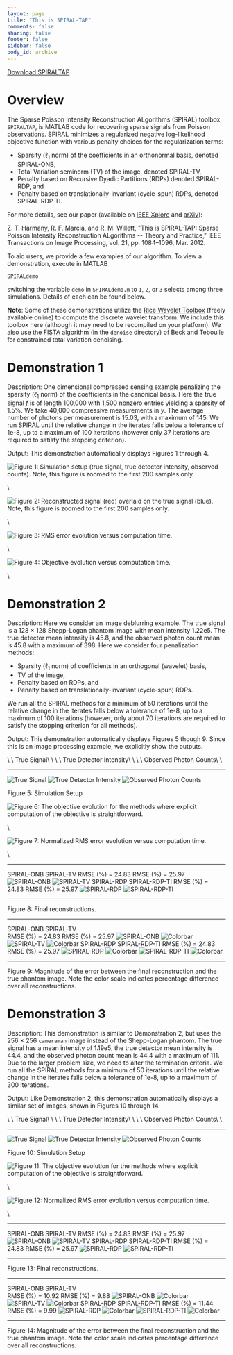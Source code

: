 ```yaml
---
layout: page
title: "This is SPIRAL-TAP"
comments: false
sharing: false
footer: false
sidebar: false
body_id: archive
---
```


[Download SPIRALTAP][SPIRALTAPDownload]

# Overview #

The Sparse Poisson Intensity Reconstruction ALgorithms (SPIRAL) toolbox, ``SPIRALTAP``, is MATLAB code for recovering sparse signals from Poisson observations. SPIRAL minimizes a regularized negative log-likelihood objective function with various penalty choices for the regularization terms:

- Sparsity ($\ell_1$ norm) of the coefficients in an orthonormal basis, denoted SPIRAL-ONB,
- Total Variation seminorm (TV) of the image, denoted SPIRAL-TV,
- Penalty based on Recursive Dyadic Partitions (RDPs) denoted SPIRAL-RDP, and
- Penalty based on translationally-invariant (cycle-spun) RDPs, denoted SPIRAL-RDP-TI.

For more details, see our paper (available on [IEEE Xplore][SPIRALTIP] and [arXiv][SPIRALarXiv]):
 
Z. T. Harmany, R. F. Marcia, and R. M. Willett, "This is SPIRAL-TAP: Sparse Poisson Intensity Reconstruction ALgorithms -- Theory and Practice," IEEE Transactions on Image Processing, vol. 21, pp. 1084–1096, Mar. 2012.

To aid users, we provide a few examples of our algorithm. To view a demonstration, execute in MATLAB

    SPIRALdemo

switching the variable ``demo`` in ``SPIRALdemo.m`` to ``1``, ``2``, or ``3`` selects among three simulations. Details of each can be found below. 

**Note**: Some of these demonstrations utilize the [Rice Wavelet Toolbox][RWT] (freely available online) to compute the discrete wavelet transform. We include this toolbox here (although it may need to be recompiled on your platform). We also use the [FISTA][FISTA] algorithm (in the ``denoise`` directory) of Beck and Teboulle for constrained total variation denoising.

# Demonstration 1 #

Description: One dimensional compressed sensing example penalizing the sparsity ($\ell_1$ norm) of the coefficients in the canonical basis. Here the true signal $f$ is of length 100,000 with 1,500 nonzero entries yielding a sparsity of 1.5%. We take 40,000 compressive measurements in $y$. The average number of photons per measurement is 15.03, with a maximum of 145. We run SPIRAL until the relative change in the iterates falls below a tolerance of 1e-8, up to a maximum of 100 iterations (however only 37 iterations are required to satisfy the stopping criterion). 

Output: This demonstration automatically displays Figures 1 through 4.

![Figure 1: Simulation setup (true signal, true detector intensity, observed counts). Note, this figure is zoomed to the first 200 samples only.](/code/spiraltap/figures/demo1_setup.png)  

\  

![Figure 2: Reconstructed signal (red) overlaid on the true signal (blue). Note, this figure is zoomed to the first 200 samples only.](/code/spiraltap/figures/demo1_fhatspiral.png)  

\  

![Figure 3: RMS error evolution versus computation time.](/code/spiraltap/figures/demo1_rmseevolution.png)  

\  

![Figure 4: Objective evolution versus computation time.](/code/spiraltap/figures/demo1_objective.png)  

\


# Demonstration 2 #

Description: Here we consider an image deblurring example. The true signal is a 128 $\times$ 128 Shepp-Logan phantom image with mean intensity 1.22e5. The true detector mean intensity is 45.8, and the observed photon count mean is 45.8 with a maximum of 398. Here we consider four penalization methods:

- Sparsity ($\ell_1$ norm) of coefficients in an orthogonal (wavelet) basis,
- TV of the image,
- Penalty based on RDPs, and
- Penalty based on translationally-invariant (cycle-spun) RDPs.

We run all the SPIRAL methods for a minimum of 50 iterations until the relative change in the iterates falls below a tolerance of 1e-8, up to a maximum of 100 iterations (however, only about 70 iterations are required to satisfy the stopping criterion for all methods).

Output: This demonstration automatically displays Figures 5 though 9. Since this is an image processing example, we explicitly show the outputs.

  \ \ True Signal\ \                                       \ \ True Detector Intensity\ \                                       \ \ Observed Photon Counts\ \ 
-------------------------------------------------------  --------------------------------------------------------------------  ------------------------------------------------------------------
  ![True Signal](/code/spiraltap/figures/demo2_f.png)      ![True Detector Intensity](/code/spiraltap/figures/demo2_af.png)      ![Observed Photon Counts](/code/spiraltap/figures/demo2_y.png)

Figure 5: Simulation Setup

![Figure 6: The objective evolution for the methods where explicit computation of the objective is straightforward.](/code/spiraltap/figures/demo2_objective.png)  

\  

![Figure 7: Normalized RMS error evolution versus computation time.](/code/spiraltap/figures/demo2_rmseevolution.png)  

\  

------------------------------------------------------------------  --------------------------------------------------------------------
  SPIRAL-ONB                                                          SPIRAL-TV
  RMSE (%) = 24.83                                                    RMSE (%) = 25.97
  ![SPIRAL-ONB](/code/spiraltap/figures/demo2_fhatspiralonb.png)      ![SPIRAL-TV](/code/spiraltap/figures/demo2_fhatspiralonb.png)
  SPIRAL-RDP                                                          SPIRAL-RDP-TI
  RMSE (%) = 24.83                                                    RMSE (%) = 25.97
  ![SPIRAL-RDP](/code/spiraltap/figures/demo2_fhatspiralonb.png)      ![SPIRAL-RDP-TI](/code/spiraltap/figures/demo2_fhatspiralonb.png)
------------------------------------------------------------------  --------------------------------------------------------------------  

Figure 8: Final reconstructions.

-------------------------------------------------------------------------------------------------------------------------  ------------------------------------------------------------------------------------------------------------------------------
  SPIRAL-ONB                                                                                                                 SPIRAL-TV    
  RMSE (%) = 24.83                                                                                                           RMSE (%) = 25.97
  ![SPIRAL-ONB](/code/spiraltap/figures/demo2_diffspiralonb.png) ![Colorbar](/code/spiraltap/figures/demo2_colorbar.png)     ![SPIRAL-TV](/code/spiraltap/figures/demo2_diffspiralonb.png) ![Colorbar](/code/spiraltap/figures/demo2_colorbar.png)
  SPIRAL-RDP                                                                                                                 SPIRAL-RDP-TI 
  RMSE (%) = 24.83                                                                                                           RMSE (%) = 25.97
  ![SPIRAL-RDP](/code/spiraltap/figures/demo2_diffspiralonb.png) ![Colorbar](/code/spiraltap/figures/demo2_colorbar.png)     ![SPIRAL-RDP-TI](/code/spiraltap/figures/demo2_diffspiralonb.png) ![Colorbar](/code/spiraltap/figures/demo2_colorbar.png)
-------------------------------------------------------------------------------------------------------------------------  ------------------------------------------------------------------------------------------------------------------------------

Figure 9: Magnitude of the error between the final reconstruction and the true phantom image. Note the color scale indicates percentage difference over all reconstructions.

# Demonstration 3 #

Description: This demonstration is similar to Demonstration 2, but uses the 256 $\times$ 256 ``cameraman`` image instead of the Shepp-Logan phantom. The true signal has a mean intensity of 1.19e5, the true detector mean intensity is 44.4, and the observed photon count mean is 44.4 with a maximum of 111. Due to the larger problem size, we need to alter the termination criteria. We run all the SPIRAL methods for a minimum of 50 iterations until the relative change in the iterates falls below a tolerance of 1e-8, up to a maximum of 300 iterations. 

Output: Like Demonstration 2, this demonstration automatically displays a similar set of images, shown in Figures 10 through 14.

  \ \ True Signal\ \                                       \ \ True Detector Intensity\ \                                       \ \ Observed Photon Counts\ \ 
-------------------------------------------------------  --------------------------------------------------------------------  ------------------------------------------------------------------
  ![True Signal](/code/spiraltap/figures/demo3_f.png)      ![True Detector Intensity](/code/spiraltap/figures/demo3_af.png)      ![Observed Photon Counts](/code/spiraltap/figures/demo3_y.png)

Figure 10: Simulation Setup

![Figure 11: The objective evolution for the methods where explicit computation of the objective is straightforward.](/code/spiraltap/figures/demo3_objective.png)  

\  

![Figure 12: Normalized RMS error evolution versus computation time.](/code/spiraltap/figures/demo2_rmseevolution.png)  

\  

------------------------------------------------------------------  --------------------------------------------------------------------
  SPIRAL-ONB                                                          SPIRAL-TV
  RMSE (%) = 24.83                                                    RMSE (%) = 25.97
  ![SPIRAL-ONB](/code/spiraltap/figures/demo3_fhatspiralonb.png)      ![SPIRAL-TV](/code/spiraltap/figures/demo3_fhatspiralonb.png)
  SPIRAL-RDP                                                          SPIRAL-RDP-TI
  RMSE (%) = 24.83                                                    RMSE (%) = 25.97
  ![SPIRAL-RDP](/code/spiraltap/figures/demo3_fhatspiralonb.png)      ![SPIRAL-RDP-TI](/code/spiraltap/figures/demo3_fhatspiralonb.png)
------------------------------------------------------------------  --------------------------------------------------------------------  

Figure 13: Final reconstructions.

-------------------------------------------------------------------------------------------------------------------------  ------------------------------------------------------------------------------------------------------------------------------
  SPIRAL-ONB                                                                                                                 SPIRAL-TV    
  RMSE (%) = 10.92                                                                                                           RMSE (%) = 9.88
  ![SPIRAL-ONB](/code/spiraltap/figures/demo3_diffspiralonb.png) ![Colorbar](/code/spiraltap/figures/demo3_colorbar.png)     ![SPIRAL-TV](/code/spiraltap/figures/demo3_diffspiralonb.png) ![Colorbar](/code/spiraltap/figures/demo3_colorbar.png)
  SPIRAL-RDP                                                                                                                 SPIRAL-RDP-TI 
  RMSE (%) = 11.44                                                                                                           RMSE (%) = 9.99
  ![SPIRAL-RDP](/code/spiraltap/figures/demo3_diffspiralonb.png) ![Colorbar](/code/spiraltap/figures/demo3_colorbar.png)     ![SPIRAL-RDP-TI](/code/spiraltap/figures/demo3_diffspiralonb.png) ![Colorbar](/code/spiraltap/figures/demo3_colorbar.png)
-------------------------------------------------------------------------------------------------------------------------  ------------------------------------------------------------------------------------------------------------------------------

Figure 14: Magnitude of the error between the final reconstruction and the true phantom image. Note the color scale indicates percentage difference over all reconstructions.




[SPIRALTAPDownload]: /code/spiraltap/SPIRALTAP.zip "SPIRALTAP.zip"
[SPIRALTIP]: http://dx.doi.org/10.1109/TIP.2011.2168410 "SPIRAL on IEEE Xplore"
[SPIRALarXiv]: http://arxiv.org/abs/1005.4274 "SPIRAL on arXiv"
[RWT]: http://dsp.rice.edu/software/rice-wavelet-toolbox "Rice Wavelet Toolbox"
[FISTA]: http://ie.technion.ac.il/~becka/papers/tv_fista.zip "FISTA"


